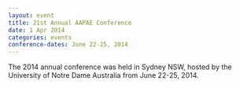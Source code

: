 ```yaml
---
layout: event
title: 21st Annual AAPAE Conference
date: 1 Apr 2014
categories: events
conference-dates: June 22-25, 2014
---
```


The 2014 annual conference was held in Sydney NSW, hosted by the University of Notre Dame Australia from June 22-25, 2014.
